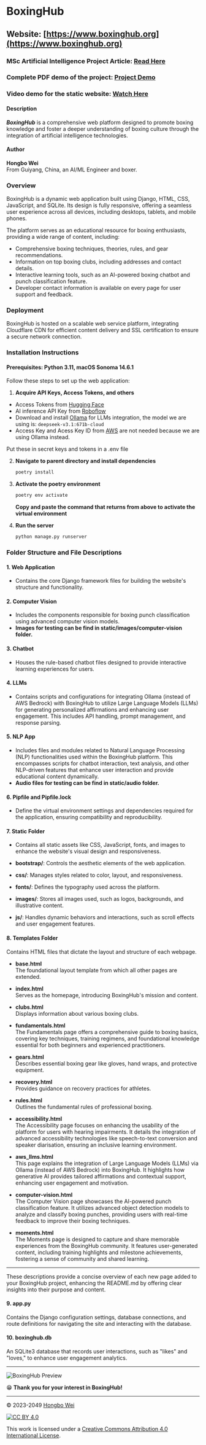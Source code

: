 # BoxingHub

## Website: [https://www.boxinghub.org](https://www.boxinghub.org)

### MSc Artificial Intelligence Project Article: [Read Here](https://drive.google.com/file/d/1RFivyClzNFjEYS6Nbf7paTYIHEUnCM14/view?usp=drive_link)

### Complete PDF demo of the project: [Project Demo](https://drive.google.com/file/d/1RCXj8eFnj7AJ7g_S6-cP1TJ7YWzh98CX/view?usp=sharing)

### Video demo for the static website: [Watch Here](https://youtu.be/9yuzUpK1MCM)

#### Description

**_BoxingHub_** is a comprehensive web platform designed to promote boxing knowledge and foster a deeper understanding of boxing culture through the integration of artificial intelligence technologies.

#### Author

**Hongbo Wei**  
From Guiyang, China, an AI/ML Engineer and boxer.

### Overview

BoxingHub is a dynamic web application built using Django, HTML, CSS, JavaScript, and SQLite. Its design is fully responsive, offering a seamless user experience across all devices, including desktops, tablets, and mobile phones.

The platform serves as an educational resource for boxing enthusiasts, providing a wide range of content, including:

- Comprehensive boxing techniques, theories, rules, and gear recommendations.
- Information on top boxing clubs, including addresses and contact details.
- Interactive learning tools, such as an AI-powered boxing chatbot and punch classification feature.
- Developer contact information is available on every page for user support and feedback.

### Deployment

BoxingHub is hosted on a scalable web service platform, integrating Cloudflare CDN for efficient content delivery and SSL certification to ensure a secure network connection.

### Installation Instructions

#### Prerequisites: Python 3.11, macOS Sonoma 14.6.1

Follow these steps to set up the web application:

1. **Acquire API Keys, Access Tokens, and others**

- Access Tokens from [Hugging Face](https://huggingface.co/)
- AI inference API Key from [Roboflow](https://roboflow.com/)
- Download and install [Ollama](https://ollama.com/) for LLMs integration, the model we are using is: `deepseek-v3.1:671b-cloud`
- Access Key and Acess Key ID from [AWS](https://aws.amazon.com/) are not needed because we are using Ollama instead.

Put these in secret keys and tokens in a .env file

2. **Navigate to parent directory and install dependencies**

   ```bash
   poetry install
   ```

3. **Activate the poetry environment**

   ```bash
   poetry env activate
   ```

   **Copy and paste the command that returns from above to activate the virtual environment**

4. **Run the server**

   ```bash
   python manage.py runserver
   ```

### Folder Structure and File Descriptions

#### 1. **Web Application**

- Contains the core Django framework files for building the website's structure and functionality.

#### 2. **Computer Vision**

- Includes the components responsible for boxing punch classification using advanced computer vision models.
- **Images for testing can be find in static/images/computer-vision folder.**

#### 3. **Chatbot**

- Houses the rule-based chatbot files designed to provide interactive learning experiences for users.

#### 4. **LLMs**

- Contains scripts and configurations for integrating Ollama (instead of AWS Bedrock) with BoxingHub to utilize Large Language Models (LLMs) for generating personalized affirmations and enhancing user engagement. This includes API handling, prompt management, and response parsing.

#### 5. **NLP App**

- Includes files and modules related to Natural Language Processing (NLP) functionalities used within the BoxingHub platform. This encompasses scripts for chatbot interaction, text analysis, and other NLP-driven features that enhance user interaction and provide educational content dynamically.
- **Audio files for testing can be find in static/audio folder.**

#### 6. **Pipfile and Pipfile.lock**

- Define the virtual environment settings and dependencies required for the application, ensuring compatibility and reproducibility.

#### 7. **Static Folder**

- Contains all static assets like CSS, JavaScript, fonts, and images to enhance the website's visual design and responsiveness.

- **bootstrap/**: Controls the aesthetic elements of the web application.
- **css/**: Manages styles related to color, layout, and responsiveness.
- **fonts/**: Defines the typography used across the platform.
- **images/**: Stores all images used, such as logos, backgrounds, and illustrative content.
- **js/**: Handles dynamic behaviors and interactions, such as scroll effects and user engagement features.

#### 8. **Templates Folder**

Contains HTML files that dictate the layout and structure of each webpage.

- **base.html**  
  The foundational layout template from which all other pages are extended.
- **index.html**  
  Serves as the homepage, introducing BoxingHub's mission and content.

- **clubs.html**  
  Displays information about various boxing clubs.
- **fundamentals.html**  
  The Fundamentals page offers a comprehensive guide to boxing basics, covering key techniques, training regimens, and foundational knowledge essential for both beginners and experienced practitioners.
- **gears.html**  
  Describes essential boxing gear like gloves, hand wraps, and protective equipment.
- **recovery.html**  
  Provides guidance on recovery practices for athletes.
- **rules.html**  
  Outlines the fundamental rules of professional boxing.

- **accessibility.html**  
  The Accessibility page focuses on enhancing the usability of the platform for users with hearing impairments. It details the integration of advanced accessibility technologies like speech-to-text conversion and speaker diarisation, ensuring an inclusive learning environment.
- **aws_llms.html**  
  This page explains the integration of Large Language Models (LLMs) via Ollama (instead of AWS Bedrock) into BoxingHub. It highlights how generative AI provides tailored affirmations and contextual support, enhancing user engagement and motivation.
- **computer-vision.html**  
  The Computer Vision page showcases the AI-powered punch classification feature. It utilizes advanced object detection models to analyze and classify boxing punches, providing users with real-time feedback to improve their boxing techniques.

- **moments.html**  
  The Moments page is designed to capture and share memorable experiences from the BoxingHub community. It features user-generated content, including training highlights and milestone achievements, fostering a sense of community and shared learning.

---

These descriptions provide a concise overview of each new page added to your BoxingHub project, enhancing the README.md by offering clear insights into their purpose and content.

#### 9. **app.py**

Contains the Django configuration settings, database connections, and route definitions for navigating the site and interacting with the database.

#### 10. **boxinghub.db**

An SQLite3 database that records user interactions, such as "likes" and "loves," to enhance user engagement analytics.

---

![BoxingHub Preview](static/images/preview.png "BoxingHub")

😁 **Thank you for your interest in BoxingHub!**

---

© 2023-2049 [Hongbo Wei](https://github.com/hongbo-weia)

[![CC BY 4.0][cc-by-image]][cc-by]

This work is licensed under a [Creative Commons Attribution 4.0 International License][cc-by].

[cc-by]: http://creativecommons.org/licenses/by/4.0/
[cc-by-image]: https://i.creativecommons.org/l/by/4.0/88x31.png
[cc-by-shield]: https://img.shields.io/badge/License-CC%20BY%204.0-lightgrey.svg
